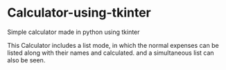 # Calculator-using-tkinter
Simple calculator made in python using tkinter

This Calculator includes a list mode, in which the normal expenses can be listed along with their names and calculated. and a simultaneous list can also be seen.

